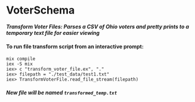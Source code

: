 # VoterSchema

***Transform Voter Files: Parses a CSV of Ohio voters and pretty prints to a temporary text file for easier viewing***

#### To run file transform script from an interactive prompt:
```
mix compile
iex -S mix
iex> c "transform_voter_file.ex", "."
iex> filepath = "./test_data/test1.txt"
iex> TransformVoterFile.read_file_stream(filepath)
```

##### New file will be named `transformed_temp.txt`
